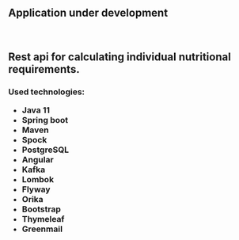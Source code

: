 <h2> Application under development </h2>
<br>
<h2>Rest api for calculating individual nutritional requirements.</h2>
<h3>
  Used technologies:
  <ul>
    <li>Java 11</li>
    <li>Spring boot</li>
    <li>Maven</li>
    <li>Spock</li>
    <li>PostgreSQL</li>
    <li>Angular</li>
    <li>Kafka</li>
    <li>Lombok</li>
    <li>Flyway</li>
    <li>Orika</li>
    <li>Bootstrap</li>
    <li>Thymeleaf</li>
    <li>Greenmail</li>
  </ul>
</h3>
  
